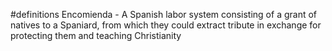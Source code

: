 #definitions 
	Encomienda - A Spanish labor system consisting of a grant of natives to a Spaniard, from which they could extract tribute in exchange for protecting them and teaching Christianity